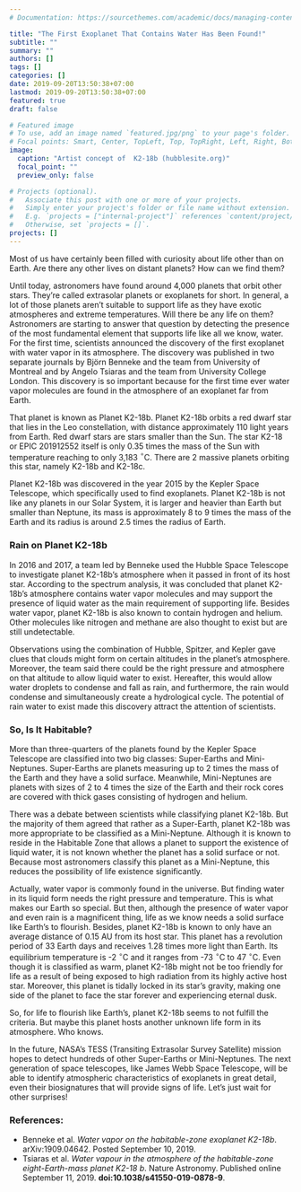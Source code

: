 ```yaml
---
# Documentation: https://sourcethemes.com/academic/docs/managing-content/

title: "The First Exoplanet That Contains Water Has Been Found!"
subtitle: ""
summary: ""
authors: []
tags: []
categories: []
date: 2019-09-20T13:50:38+07:00
lastmod: 2019-09-20T13:50:38+07:00
featured: true
draft: false

# Featured image
# To use, add an image named `featured.jpg/png` to your page's folder.
# Focal points: Smart, Center, TopLeft, Top, TopRight, Left, Right, BottomLeft, Bottom, BottomRight.
image:
  caption: "Artist concept of  K2-18b (hubblesite.org)"
  focal_point: ""
  preview_only: false

# Projects (optional).
#   Associate this post with one or more of your projects.
#   Simply enter your project's folder or file name without extension.
#   E.g. `projects = ["internal-project"]` references `content/project/deep-learning/index.md`.
#   Otherwise, set `projects = []`.
projects: []
---
```


Most of us have certainly been filled with curiosity about life other than on Earth. Are there any other lives on distant planets? How can we find them? 

Until today, astronomers have found around 4,000 planets that orbit other stars. They’re called extrasolar planets or exoplanets for short. In general, a lot of those planets aren’t suitable to support life as they have exotic atmospheres and extreme temperatures. Will
there be any life on them? Astronomers are starting to answer that question by detecting the presence of the most fundamental element that supports life like all we know, water. For the first time, scientists announced the discovery of the first exoplanet with water vapor in its atmosphere. The discovery was published in two separate journals by Björn Benneke and the team from University of Montreal and by Angelo Tsiaras and the team from University College London. This discovery is so important because for the first time ever water vapor molecules are found in the atmosphere of an exoplanet far from Earth.

That planet is known as Planet K2-18b. Planet K2-18b orbits a red dwarf star that lies in the Leo constellation, with distance approximately 110 light years from Earth. Red dwarf stars are stars smaller than the Sun. The star K2-18 or EPIC 201912552 itself is only 0.35 times the mass of the Sun with temperature reaching to only 3,183 $^\circ$C. There are 2 massive
planets orbiting this star, namely K2-18b and K2-18c.

Planet K2-18b was discovered in the year 2015 by the Kepler Space Telescope, which specifically used to find exoplanets. Planet K2-18b is not like any planets in our Solar System, it is larger and heavier than Earth but smaller than Neptune, its mass is approximately 8 to 9 times the mass of the Earth and its radius is around 2.5 times the radius of Earth.

### Rain on Planet K2-18b
In 2016 and 2017, a team led by Benneke used the Hubble Space Telescope to investigate planet K2-18b’s atmosphere when it passed in front of its host star. According to the spectrum analysis, it was concluded that planet K2-18b’s atmosphere contains water vapor molecules and may support the presence of liquid water as the main requirement of supporting life. Besides water vapor, planet K2-18b is also known to
contain hydrogen and helium. Other molecules like nitrogen and methane are also thought to exist but are still undetectable.

Observations using the combination of Hubble, Spitzer, and Kepler gave clues that clouds might form on certain altitudes in the planet’s atmosphere. Moreover, the team said there could be the right pressure and atmosphere on that altitude to allow liquid water to exist.
Hereafter, this would allow water droplets to condense and fall as rain, and furthermore, the rain would condense and simultaneously create a hydrological cycle. The potential of rain water to exist made this discovery attract the attention of scientists.

### So, Is It Habitable?
More than three-quarters of the planets found by the Kepler Space Telescope are classified into two big classes: Super-Earths and Mini-Neptunes. Super-Earths are planets measuring up to 2 times the mass of the Earth and they have a solid surface. Meanwhile, Mini-Neptunes are planets with sizes of 2 to 4 times the size of the Earth and their rock
cores are covered with thick gases consisting of hydrogen and helium.

There was a debate between scientists while classifying planet K2-18b. But the majority of them agreed that rather as a Super-Earth, planet K2-18b was more appropriate to be classified as a Mini-Neptune. Although it is known to reside in the Habitable Zone that allows a planet to support the existence of liquid water, it is not known whether the planet
has a solid surface or not. Because most astronomers classify this planet as a Mini-Neptune, this reduces the possibility of life existence significantly. 

Actually, water vapor is commonly found in the universe. But finding water in its liquid form needs the right pressure and temperature. This is what makes our Earth so special. But then, although the presence of water vapor and even rain is a magnificent thing, life as we know needs a solid surface like Earth’s to flourish. Besides, planet K2-18b is known to only have an average distance of 0.15 AU from its host star. This planet has a revolution period of 33 Earth days and receives 1.28 times more light than Earth. Its equilibrium temperature
is -2 $^\circ$C and it ranges from -73 $^\circ$C to 47 $^\circ$C. Even though it is classified as warm, planet K2-18b might not be too friendly for life as a result of being exposed to high radiation from its highly active host star. Moreover, this planet is tidally locked in its star’s gravity, making one side of the planet to face the star forever and experiencing eternal dusk.

So, for life to flourish like Earth’s, planet K2-18b seems to not fulfill the criteria. But maybe this planet hosts another unknown life form in its atmosphere. Who knows. 

In the future, NASA’s TESS (Transiting Extrasolar Survey Satellite) mission hopes to detect hundreds of other Super-Earths or Mini-Neptunes. The next generation of space telescopes, like James Webb Space Telescope, will be able to identify atmospheric characteristics of exoplanets in great detail, even their biosignatures that will provide signs of life. Let’s just wait for other surprises!

### References:
- Benneke et al. *Water vapor on the habitable-zone exoplanet K2-18b*. arXiv:1909.04642. Posted September 10, 2019.
- Tsiaras et al. *Water vapour in the atmosphere of the habitable-zone eight-Earth-mass planet K2-18 b*. Nature Astronomy. Published online September 11, 2019. **doi:10.1038/s41550-019-0878-9**.
